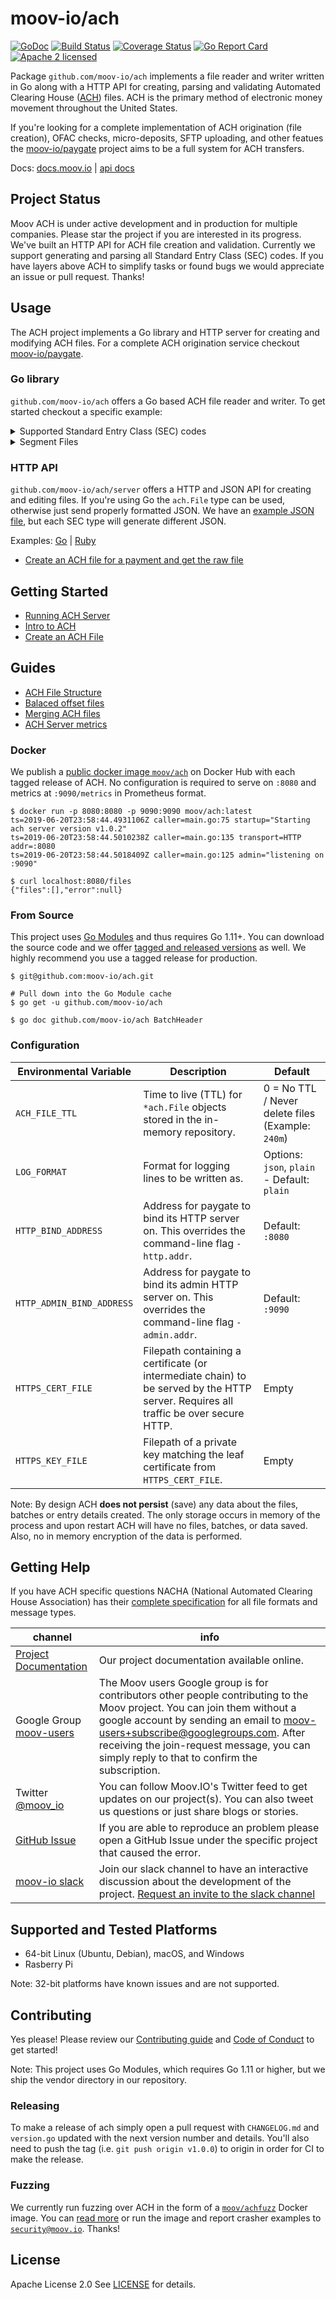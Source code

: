 moov-io/ach
===
[![GoDoc](https://godoc.org/github.com/moov-io/ach?status.svg)](https://godoc.org/github.com/moov-io/ach)
[![Build Status](https://travis-ci.com/moov-io/ach.svg?branch=master)](https://travis-ci.com/moov-io/ach)
[![Coverage Status](https://codecov.io/gh/moov-io/ach/branch/master/graph/badge.svg)](https://codecov.io/gh/moov-io/ach)
[![Go Report Card](https://goreportcard.com/badge/github.com/moov-io/ach)](https://goreportcard.com/report/github.com/moov-io/ach)
[![Apache 2 licensed](https://img.shields.io/badge/license-Apache2-blue.svg)](https://raw.githubusercontent.com/moov-io/ach/master/LICENSE)

Package `github.com/moov-io/ach` implements a file reader and writer written in Go along with a HTTP API for creating, parsing and validating Automated Clearing House ([ACH](https://en.wikipedia.org/wiki/Automated_Clearing_House)) files. ACH is the primary method of electronic money movement throughout the United States.

If you're looking for a complete implementation of ACH origination (file creation), OFAC checks, micro-deposits, SFTP uploading, and other featues the [moov-io/paygate](https://github.com/moov-io/paygate) project aims to be a full system for ACH transfers.

Docs: [docs.moov.io](https://docs.moov.io/ach/) | [api docs](https://api.moov.io/apps/ach/)

## Project Status

Moov ACH is under active development and in production for multiple companies. Please star the project if you are interested in its progress. We've built an HTTP API for ACH file creation and validation. Currently we support generating and parsing all Standard Entry Class (SEC) codes. If you have layers above ACH to simplify tasks or found bugs we would appreciate an issue or pull request. Thanks!

## Usage

The ACH project implements a Go library and HTTP server for creating and modifying ACH files. For a complete ACH origination service checkout [moov-io/paygate](https://github.com/moov-io/paygate).

### Go library

`github.com/moov-io/ach` offers a Go based ACH file reader and writer. To get started checkout a specific example:

<details>
<summary>Supported Standard Entry Class (SEC) codes</summary>

| SEC Code | Name                                  | Example                                  | Read                | Write                                            |
|----------|---------------------------------------|------------------------------------------|-----------------------------------|------------------------------------|
| ACK      | Acknowledgment Entry for CCD          | [Credit](test/ach-ack-read/ack-read.ach) | [ACK Read](test/ach-ack-read/main.go) | [ACK Write](test/ach-ack-write/main.go) |
| ADV      | Automated Accounting Advice           | [Prenote Debit](test/ach-adv-read/adv-read.ach) | [ADV Read](test/ach-adv-read/main.go) | [ADV Write](test/ach-adv-write/main.go) |
| ARC      | Accounts Receivable Entry             | [Debit](test/ach-arc-read/arc-debit.ach) | [ARC Read](test/ach-arc-read/main.go) | [ARC Write](test/ach-arc-write/main.go) |
| ATX      | Acknowledgment Entry for CTX          | [Credit](test/ach-atx-read/atx-read.ach)  | [ATX Read](test/ach-atx-read/main.go) | [ATX Write](test/ach-atx-write/main.go) |
| BOC      | Back Office Conversion                | [Debit](test/ach-boc-read/boc-debit.ach) | [BOC Read](test/ach-boc-read/main.go) | [BOC Write](test/ach-boc-write/main.go) |
| CCD      | Corporate credit or debit             | [Debit](test/ach-ccd-read/ccd-debit.ach) | [CCD Read](test/ach-ccd-read/main.go) | [CCD Write](test/ach-ccd-write/main.go) |
| CIE      | Customer-Initiated Entry              | [Credit](test/ach-cie-read/cie-credit.ach) | [CIE Read](test/ach-cie-read/main.go) | [CIE Write](test/ach-cie-write/main.go) |
| COR      | Automated Notification of Change(NOC) | [NOC](test/ach-cor-read/cor-read.ach)   | [COR Read](test/ach-cor-read/main.go) | [COR Write](test/ach-cor-write/main.go) |
| CTX      | Corporate Trade Exchange              | [Debit](test/ach-ctx-read/ctx-debit.ach) | [CTX Read](test/ach-ctx-read/main.go) | [CTX Write](test/ach-ctx-write/main.go) |
| DNE      | Death Notification Entry              | [DNE](test/ach-dne-read/dne-read.ach)   | [DNE Read](test/ach-dne-read/main.go) | [DNE Write](test/ach-dne-write/main.go) |
| ENR      | Automatic Enrollment Entry            | [ENR](test/ach-enr-read/enr-read.ach)   | [ENR Read](test/ach-enr-read/main.go) | [ENR Write](test/ach-enr-write/main.go) |
| IAT      | International ACH Transactions        | [Credit](test/ach-iat-read/iat-credit.ach) | [IAT Read](test/ach-iat-read/main.go) | [IAT Write](test/ach-iat-write/main.go) |
| MTE      | Machine Transfer Entry                | [Credit](test/ach-mte-read/mte-read.ach)   | [MTE Read](test/ach-mte-read/main.go) | [MTE Write](test/ach-mte-write/main.go) |
| POP      | Point of Purchase                     | [Debit](test/ach-pop-read/pop-debit.ach) | [POP Read](test/ach-pop-read/main.go) | [POP Write](test/ach-pop-write/main.go) |
| POS      | Point of Sale                         | [Debit](test/ach-pos-read/pos-debit.ach) | [POS Read](test/ach-pos-read/main.go) | [POS Write](test/ach-pos-write/main.go) |
| PPD      | Prearranged payment and deposits      | [Debit](test/ach-ppd-read/ppd-debit.ach) [Credit](test/ach-ppd-read/ppd-credit.ach) | [PPD Read](test/ach-ppd-read/main.go) | [PPD Write](test/ach-ppd-write/main.go) |
| RCK      | Represented Check Entries             | [Debit](test/ach-rck-read/rck-debit.ach) | [RCK Read](test/ach-rck-read/main.go) | [RCK Write](test/ach-rck-write/main.go) |
| SHR      | Shared Network Entry                  | [Debit](test/ach-shr-read/shr-debit.ach) | [SHR Read](test/ach-shr-read/main.go) | [SHR Write](test/ach-shr-write/main.go) |
| TEL      | Telephone-Initiated Entry             | [Debit](test/ach-tel-read/tel-debit.ach) | [TEL Read](test/ach-tel-read/main.go) | [TEL Write](test/ach-tel-write/main.go) |
| TRC      | Truncated Check Entry                 | [Debit](test/ach-trc-read/trc-debit.ach) | [TRC Read](test/ach-trc-read/main.go) | [TRC Write](test/ach-trc-write/main.go) |
| TRX      | Check Truncation Entries Exchange     | [Debit](test/ach-trx-read/trx-debit.ach) | [TRX Read](test/ach-trx-read/main.go) | [TRX Write](test/ach-trx-write/main.go) |
| WEB      | Internet-initiated Entries            | [Credit](test/ach-web-read/web-credit.ach) | [WEB Read](test/ach-web-read/main.go) | [WEB Write](test/ach-web-write/main.go) |
| XCK      | Destroyed Check Entry                 | [Debit](test/ach-xck-read/xck-debit.ach)  | [XCK Read](test/ach-xck-read/main.go) | [XCK Write](test/ach-xck-write/main.go) |

</details>

<details>
<summary>Segment Files</summary>

| SEC Code | Name                                  | Example                                  | Read                | Write                                            |
|----------|---------------------------------------|------------------------------------------|-----------------------------------|------------------------------------|
| PPD      | Prearranged payment and deposits      | [Debit](examples/ach-ppd-read-segmentFile/segmentFile-ppd-debit.ach) [Credit](examples/ach-ppd-read-segmentFile/segmentFile-ppd-credit.ach) | [PPD Read](test/ach-ppd-segmentFile-read/main.go) | [PPD Write](examples/ach-ppd-write-segmentFile/main.go) |
| IAT      | International ACH Transactions        | [Debit](examples/ach-iat-read-segmentFile/segmentFile-iat-debit.ach) [Credit](examples/ach-iat-read-segmentFile/segmentFile-iat-credit.ach) | [IAT Read](test/ach-iat-segmentFile-read/main.go) | [IAT Write](examples/ach-iat-write-segmentFile/main.go) |

</details>

### HTTP API

`github.com/moov-io/ach/server` offers a HTTP and JSON API for creating and editing files. If you're using Go the `ach.File` type can be used, otherwise just send properly formatted JSON. We have an [example JSON file](test/testdata/ppd-valid.json), but each SEC type will generate different JSON.

Examples: [Go](examples/http/main.go) | [Ruby](https://github.com/moov-io/ruby-ach-demo)

- [Create an ACH file for a payment and get the raw file](https://github.com/moov-io/ruby-ach-demo)

## Getting Started

- [Running ACH Server](https://docs.moov.io/ach/#running-moov-ach-server)
- [Intro to ACH](https://docs.moov.io/ach/intro/)
- [Create an ACH File](https://docs.moov.io/ach/create-file/)

## Guides

- [ACH File Structure](https://docs.moov.io/ach/file-structure/)
- [Balaced offset files](https://docs.moov.io/ach/balanced-offset/)
- [Merging ACH files](https://docs.moov.io/ach/merging-files/)
- [ACH Server metrics](documentation/metrics.md)

### Docker

We publish a [public docker image `moov/ach`](https://hub.docker.com/r/moov/ach/tags) on Docker Hub with each tagged release of ACH. No configuration is required to serve on `:8080` and metrics at `:9090/metrics` in Prometheus format.

```
$ docker run -p 8080:8080 -p 9090:9090 moov/ach:latest
ts=2019-06-20T23:58:44.4931106Z caller=main.go:75 startup="Starting ach server version v1.0.2"
ts=2019-06-20T23:58:44.5010238Z caller=main.go:135 transport=HTTP addr=:8080
ts=2019-06-20T23:58:44.5018409Z caller=main.go:125 admin="listening on :9090"

$ curl localhost:8080/files
{"files":[],"error":null}
```

### From Source

This project uses [Go Modules](https://github.com/golang/go/wiki/Modules) and thus requires Go 1.11+. You can download the source code and we offer [tagged and released versions](https://github.com/moov-io/ach/releases/latest) as well. We highly recommend you use a tagged release for production.

```
$ git@github.com:moov-io/ach.git

# Pull down into the Go Module cache
$ go get -u github.com/moov-io/ach

$ go doc github.com/moov-io/ach BatchHeader
```

### Configuration

| Environmental Variable | Description | Default |
|-----|-----|-----|
| `ACH_FILE_TTL` | Time to live (TTL) for `*ach.File` objects stored in the in-memory repository. | 0 = No TTL / Never delete files (Example: `240m`) |
| `LOG_FORMAT` | Format for logging lines to be written as. | Options: `json`, `plain` - Default: `plain` |
| `HTTP_BIND_ADDRESS` | Address for paygate to bind its HTTP server on. This overrides the command-line flag `-http.addr`. | Default: `:8080` |
| `HTTP_ADMIN_BIND_ADDRESS` | Address for paygate to bind its admin HTTP server on. This overrides the command-line flag `-admin.addr`. | Default: `:9090` |
| `HTTPS_CERT_FILE` | Filepath containing a certificate (or intermediate chain) to be served by the HTTP server. Requires all traffic be over secure HTTP. | Empty |
| `HTTPS_KEY_FILE`  | Filepath of a private key matching the leaf certificate from `HTTPS_CERT_FILE`. | Empty |


Note: By design ACH **does not persist** (save) any data about the files, batches or entry details created. The only storage occurs in memory of the process and upon restart ACH will have no files, batches, or data saved. Also, no in memory encryption of the data is performed.

## Getting Help

If you have ACH specific questions NACHA (National Automated Clearing House Association) has their [complete specification](documentation/2013-Corporate-Rules-and-Guidelines.pdf) for all file formats and message types.

 channel | info
 ------- | -------
 [Project Documentation](https://docs.moov.io/) | Our project documentation available online.
 Google Group [moov-users](https://groups.google.com/forum/#!forum/moov-users)| The Moov users Google group is for contributors other people contributing to the Moov project. You can join them without a google account by sending an email to [moov-users+subscribe@googlegroups.com](mailto:moov-users+subscribe@googlegroups.com). After receiving the join-request message, you can simply reply to that to confirm the subscription.
Twitter [@moov_io](https://twitter.com/moov_io)	| You can follow Moov.IO's Twitter feed to get updates on our project(s). You can also tweet us questions or just share blogs or stories.
[GitHub Issue](https://github.com/moov-io) | If you are able to reproduce an problem please open a GitHub Issue under the specific project that caused the error.
[moov-io slack](http://moov-io.slack.com/) | Join our slack channel to have an interactive discussion about the development of the project. [Request an invite to the slack channel](https://join.slack.com/t/moov-io/shared_invite/enQtNDE5NzIwNTYxODEwLTRkYTcyZDI5ZTlkZWRjMzlhMWVhMGZlOTZiOTk4MmM3MmRhZDY4OTJiMDVjOTE2MGEyNWYzYzY1MGMyMThiZjg)

## Supported and Tested Platforms

- 64-bit Linux (Ubuntu, Debian), macOS, and Windows
- Rasberry Pi

Note: 32-bit platforms have known issues and are not supported.

## Contributing

Yes please! Please review our [Contributing guide](CONTRIBUTING.md) and [Code of Conduct](CODE_OF_CONDUCT.md) to get started!

Note: This project uses Go Modules, which requires Go 1.11 or higher, but we ship the vendor directory in our repository.

### Releasing

To make a release of ach simply open a pull request with `CHANGELOG.md` and `version.go` updated with the next version number and details. You'll also need to push the tag (i.e. `git push origin v1.0.0`) to origin in order for CI to make the release.

### Fuzzing

We currently run fuzzing over ACH in the form of a [`moov/achfuzz`](https://hub.docker.com/r/moov/achfuzz) Docker image. You can [read more](./test/fuzz-reader/README.md) or run the image and report crasher examples to [`security@moov.io`](mailto:security@moov.io). Thanks!

## License

Apache License 2.0 See [LICENSE](LICENSE) for details.
